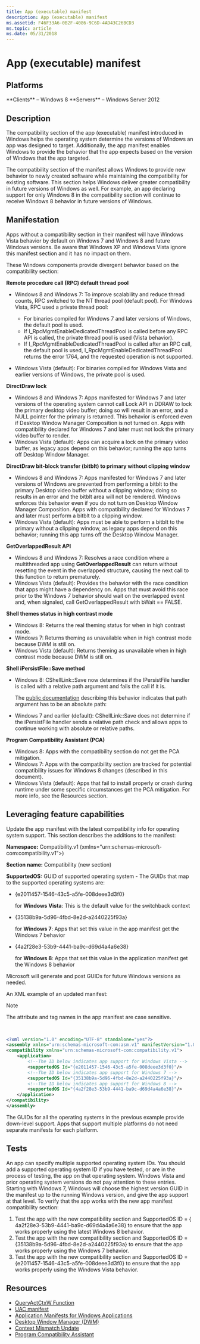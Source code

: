 ```yaml
---
title: App (executable) manifest
description: App (executable) manifest
ms.assetid: F46F33A6-0B2F-4086-9C6D-4AD43C26BCD3
ms.topic: article
ms.date: 05/31/2018
---
```


# App (executable) manifest

## Platforms

<dl> **Clients** – Windows 8  
**Servers** – Windows Server 2012  
</dl>

## Description

The compatibility section of the app (executable) manifest introduced in Windows helps the operating system determine the versions of Windows an app was designed to target. Additionally, the app manifest enables Windows to provide the behavior that the app expects based on the version of Windows that the app targeted.

The compatibility section of the manifest allows Windows to provide new behavior to newly created software while maintaining the compatibility for existing software. This section helps Windows deliver greater compatibility in future versions of Windows as well. For example, an app declaring support for only Windows 8 in the compatibility section will continue to receive Windows 8 behavior in future versions of Windows.

## Manifestation

Apps without a compatibility section in their manifest will have Windows Vista behavior by default on Windows 7 and Windows 8 and future Windows versions. Be aware that Windows XP and Windows Vista ignore this manifest section and it has no impact on them.

These Windows components provide divergent behavior based on the compatibility section:

**Remote procedure call (RPC) default thread pool**

-   Windows 8 and Windows 7: To improve scalability and reduce thread counts, RPC switched to the NT thread pool (default pool). For Windows Vista, RPC used a private thread pool:

    -   For binaries compiled for Windows 7 and later versions of Windows, the default pool is used.
    -   If I\_RpcMgmtEnableDedicatedThreadPool is called before any RPC API is called, the private thread pool is used (Vista behavior).
    -   If I\_RpcMgmtEnableDedicatedThreadPool is called after an RPC call, the default pool is used, I\_RpcMgmtEnableDedicatedThreadPool returns the error 1764, and the requested operation is not supported.

-   Windows Vista (default): For binaries compiled for Windows Vista and earlier versions of Windows, the private pool is used.

**DirectDraw lock**

-   Windows 8 and Windows 7: Apps manifested for Windows 7 and later versions of the operating system cannot call Lock API in DDRAW to lock the primary desktop video buffer; doing so will result in an error, and a NULL pointer for the primary is returned. This behavior is enforced even if Desktop Window Manager Composition is not turned on. Apps with compatibility declared for Windows 7 and later must not lock the primary video buffer to render.
-   Windows Vista (default): Apps can acquire a lock on the primary video buffer, as legacy apps depend on this behavior; running the app turns off Desktop Window Manager.

**DirectDraw bit-block transfer (bitblt) to primary without clipping window**

-   Windows 8 and Windows 7: Apps manifested for Windows 7 and later versions of Windows are prevented from performing a bitblt to the primary Desktop video buffer without a clipping window; doing so results in an error and the bitblt area will not be rendered. Windows enforces this behavior even if you do not turn on Desktop Window Manager Composition. Apps with compatibility declared for Windows 7 and later must perform a bitblt to a clipping window.
-   Windows Vista (default): Apps must be able to perform a bitblt to the primary without a clipping window, as legacy apps depend on this behavior; running this app turns off the Desktop Window Manager.

**GetOverlappedResult API**

-   Windows 8 and Windows 7: Resolves a race condition where a multithreaded app using **GetOverlappedResult** can return without resetting the event in the overlapped structure, causing the next call to this function to return prematurely.
-   Windows Vista (default): Provides the behavior with the race condition that apps might have a dependency on. Apps that must avoid this race prior to the Windows 7 behavior should wait on the overlapped event and, when signaled, call GetOverlappedResult with bWait == FALSE.

**Shell themes status in high contrast mode**

-   Windows 8: Returns the real theming status for when in high contrast mode.
-   Windows 7: Returns theming as unavailable when in high contrast mode because DWM is still on.
-   Windows Vista (default): Returns theming as unavailable when in high contrast mode because DWM is still on.

**Shell iPersistFile::Save method**

-   Windows 8: CShellLink::Save now determines if the IPersistFile handler is called with a relative path argument and fails the call if it is.

    The [public documentation](https://go.microsoft.com/fwlink/p/?linkid=228369) describing this behavior indicates that path argument has to be an absolute path:

-   Windows 7 and earlier (default): CShellLink::Save does not determine if the iPersistFile handler sends a relative path check and allows apps to continue working with absolute or relative paths.

**Program Compatibility Assistant (PCA)**

-   Windows 8: Apps with the compatibility section do not get the PCA mitigation.
-   Windows 7: Apps with the compatibility section are tracked for potential compatibility issues for Windows 8 changes (described in this document).
-   Windows Vista (default): Apps that fail to install properly or crash during runtime under some specific circumstances get the PCA mitigation. For more info, see the Resources section.

## Leveraging feature capabilities

Update the app manifest with the latest compatibility info for operating system support. This section describes the additions to the manifest:

**Namespace:** Compatibility.v1 (xmlns="urn:schemas-microsoft-com:compatibility.v1">)

**Section name:** Compatibility (new section)

**SupportedOS:** GUID of supported operating system - The GUIDs that map to the supported operating systems are:

-   {e2011457-1546-43c5-a5fe-008deee3d3f0}

    for **Windows Vista**: This is the default value for the switchback context

-   {35138b9a-5d96-4fbd-8e2d-a2440225f93a}

    for **Windows 7**: Apps that set this value in the app manifest get the Windows 7 behavior

-   {4a2f28e3-53b9-4441-ba9c-d69d4a4a6e38}

    for **Windows 8**: Apps that set this value in the application manifest get the Windows 8 behavior

Microsoft will generate and post GUIDs for future Windows versions as needed.

An XML example of an updated manifest:

> [!Note]  
> The attribute and tag names in the app manifest are case sensitive.

 


```XML
<?xml version="1.0" encoding="UTF-8" standalone="yes"?>
<assembly xmlns="urn:schemas-microsoft-com:asm.v1" manifestVersion="1.0"> 
<compatibility xmlns="urn:schemas-microsoft-com:compatibility.v1"> 
    <application> 
        <!--The ID below indicates app support for Windows Vista -->
        <supportedOS Id="{e2011457-1546-43c5-a5fe-008deee3d3f0}"/> 
        <!--The ID below indicates app support for Windows 7 -->
        <supportedOS Id="{35138b9a-5d96-4fbd-8e2d-a2440225f93a}"/>
        <!--The ID below indicates app support for Windows 8 -->
        <supportedOS Id="{4a2f28e3-53b9-4441-ba9c-d69d4a4a6e38}"/>
    </application> 
</compatibility>
</assembly>
```



The GUIDs for all the operating systems in the previous example provide down-level support. Apps that support multiple platforms do not need separate manifests for each platform.

## Tests

An app can specify multiple supported operating system IDs. You should add a supported operating system ID if you have tested, or are in the process of testing, the app on that operating system. Windows Vista and prior operating system versions do not pay attention to these entries. Starting with Windows 7, Windows will choose the highest version GUID in the manifest up to the running Windows version, and give the app support at that level. To verify that the app works with the new app manifest compatibility section:

1.  Test the app with the new compatibility section and SupportedOS ID = { 4a2f28e3-53b9-4441-ba9c-d69d4a4a6e38} to ensure that the app works properly using the latest Windows 8 behavior.
2.  Test the app with the new compatibility section and SupportedOS ID = {35138b9a-5d96-4fbd-8e2d-a2440225f93a} to ensure that the app works properly using the Windows 7 behavior.
3.  Test the app with the new compatibility section and SupportedOS ID = {e2011457-1546-43c5-a5fe-008deee3d3f0} to ensure that the app works properly using the Windows Vista behavior.

## Resources

-   [QueryActCtxW Function](https://go.microsoft.com/fwlink/p/?linkid=325440)
-   [UAC manifest](https://go.microsoft.com/fwlink/p/?linkid=228372)
-   [Application Manifests for Windows Applications](https://go.microsoft.com/fwlink/p/?linkid=325440)
-   [Desktop Window Manager (DWM)](https://go.microsoft.com/fwlink/p/?linkid=325441)
-   [Context Mismatch Update](https://go.microsoft.com/fwlink/p/?linkid=205035)
-   [Program Compatibility Assistant](https://go.microsoft.com/fwlink/p/?linkid=228376)

 

 




